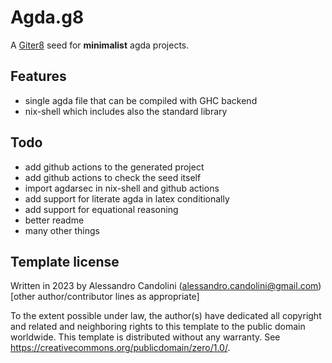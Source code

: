 # Agda.g8

A [Giter8][g8] seed for **minimalist** agda projects. 

## Features

* single agda file that can be compiled with GHC backend 
* nix-shell which includes also the standard library

## Todo 

* add github actions to the generated project
* add github actions to check the seed itself
* import agdarsec in nix-shell and github actions
* add support for literate agda in latex conditionally
* add support for equational reasoning 
* better readme
* many other things

Template license
----------------
Written in 2023 by Alessandro Candolini (alessandro.candolini@gmail.com)
[other author/contributor lines as appropriate]

To the extent possible under law, the author(s) have dedicated all copyright and related
and neighboring rights to this template to the public domain worldwide.
This template is distributed without any warranty. See <https://creativecommons.org/publicdomain/zero/1.0/>.

[g8]: https://www.foundweekends.org/giter8/
